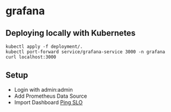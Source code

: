 # grafana

## Deploying locally with Kubernetes
```
kubectl apply -f deployment/.
kubectl port-forward service/grafana-service 3000 -n grafana
curl localhost:3000
```

## Setup
- Login with admin:admin
- Add Prometheus Data Source
- Import Dashboard [Ping SLO](dashboard/ping-slo.json)
